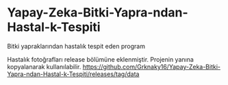 # Yapay-Zeka-Bitki-Yapra-ndan-Hastal-k-Tespiti
Bitki yapraklarından hastalık tespit eden program


Hastalık fotoğrafları release bölümüne eklenmiştir. Projenin yanına kopyalanarak kullanılabilir.
                            https://github.com/Grknaky16/Yapay-Zeka-Bitki-Yapra-ndan-Hastal-k-Tespiti/releases/tag/data
                            
